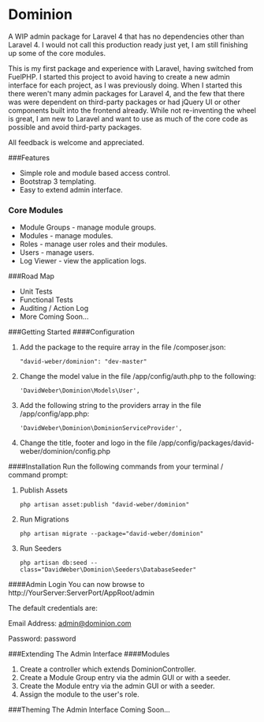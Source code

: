 Dominion
========

A WIP admin package for Laravel 4 that has no dependencies other than Laravel 4.
I would not call this production ready just yet, I am still finishing up some of the core modules.

This is my first package and experience with Laravel, having switched from FuelPHP.
I started this project to avoid having to create a new admin interface for each project, as I was previously doing.
When I started this there weren't many admin packages for Laravel 4, and the few that there was were dependent on third-party packages or had jQuery UI or other components built into the frontend already.
While not re-inventing the wheel is great, I am new to Laravel and want to use as much of the core code as possible and avoid third-party packages.

All feedback is welcome and appreciated.

###Features
* Simple role and module based access control.
* Bootstrap 3 templating.
* Easy to extend admin interface.


### Core Modules
* Module Groups - manage module groups.
* Modules - manage modules.
* Roles - manage user roles and their modules.
* Users - manage users.
* Log Viewer - view the application logs.


###Road Map
* Unit Tests
* Functional Tests
* Auditing / Action Log
* More Coming Soon...


###Getting Started
####Configuration    
1. Add the package to the require array in the file /composer.json:

    `"david-weber/dominion": "dev-master"`
2. Change the model value in the file /app/config/auth.php to the following:

    `'DavidWeber\Dominion\Models\User',`
3. Add the following string to the providers array in the file /app/config/app.php:

    `'DavidWeber\Dominion\DominionServiceProvider',`
4. Change the title, footer and logo in the file /app/config/packages/david-weber/dominion/config.php
    

####Installation
Run the following commands from your terminal / command prompt:

1. Publish Assets

    `php artisan asset:publish "david-weber/dominion"`
2. Run Migrations
    
    `php artisan migrate --package="david-weber/dominion"`
3. Run Seeders
    
    `php artisan db:seed --class="DavidWeber\Dominion\Seeders\DatabaseSeeder"`

####Admin Login
You can now browse to http://YourServer:ServerPort/AppRoot/admin

The default credentials are:

Email Address: admin@dominion.com

Password: password


###Extending The Admin Interface
####Modules
1. Create a controller which extends DominionController.
2. Create a Module Group entry via the admin GUI or with a seeder.
3. Create the Module entry via the admin GUI or with a seeder.
4. Assign the module to the user's role.


###Theming The Admin Interface
Coming Soon...
